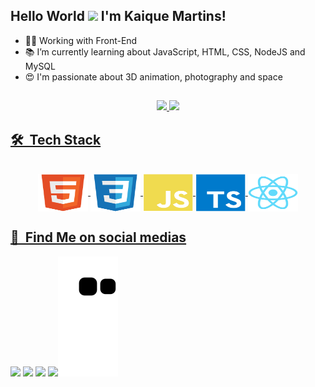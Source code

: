 ## Hello World <img src="https://raw.githubusercontent.com/kaueMarques/kaueMarques/master/hi.gif" width="30px"> I'm Kaique Martins!

- 👨‍💻 Working with Front-End
- 📚 I’m currently learning about JavaScript, HTML, CSS, NodeJS and MySQL
- 😍 I'm passionate about 3D animation, photography and space
##
<div align="center">
  <a href="https://github.com/kaiquemf">
  <img height="180em" src="https://github-readme-stats.vercel.app/api?username=kaiquemf&show_icons=true&theme=codeSTACKr&include_all_commits=true&count_private=true"/>
  <img height="180em" src="https://github-readme-stats.vercel.app/api/top-langs/?username=kaiquemf&layout=compact&langs_count=7&theme=codeSTACKr"/>
   </div>
 
  
## 🛠 &nbsp;Tech Stack
  <div align="center" style="display: inline_block"><br>
  <img align="center" alt="Kaique-HTML" height="60" width="80" src="https://raw.githubusercontent.com/devicons/devicon/master/icons/html5/html5-original.svg">
  <img align="center" alt="Kaique-CSS" height="60" width="80" src="https://raw.githubusercontent.com/devicons/devicon/master/icons/css3/css3-original.svg">
  <img align="center" alt="Kaique-Js" height="60" width="80" src="https://raw.githubusercontent.com/devicons/devicon/master/icons/javascript/javascript-plain.svg">
  <img align="center" alt="Kaique-Ts" height="60" width="80" src="https://raw.githubusercontent.com/devicons/devicon/master/icons/typescript/typescript-plain.svg">
  <img align="center" alt="Kaique-React" height="60" width="80" src="https://raw.githubusercontent.com/devicons/devicon/master/icons/react/react-original.svg">
</div>
  
## 🔎 &nbsp;Find Me on social medias
  </div>
  <a href="https://www.instagram.com/_martiinnss/" target="_blank"><img src="https://img.shields.io/badge/-Instagram-%23E4405F?style=for-the-badge&logo=instagram&logoColor=white" target="_blank"></a>
  <a href = "mailto:contatokaiquemartinsdasilvaferreira@gmail.com"><img src="https://img.shields.io/badge/-Gmail-%23333?style=for-the-badge&logo=gmail&logoColor=white" target="_blank"></a>
  <a href="https://www.linkedin.com/in/kaique-martins-449a041a3/" target="_blank"><img src="https://img.shields.io/badge/-LinkedIn-%230077B5?style=for-the-badge&logo=linkedin&logoColor=white" target="_blank"></a>
  <a href="https://steamcommunity.com/id/skyez3ra/" target="_blanck"><img src="https://img.shields.io/badge/Steam-000000?style=for-thebadge&logo=steam&logoColor=white"

![Snake animation](https://github.com/kaiquemf/kaiquemf/blob/output/github-contribution-grid-snake.svg)
</div>
